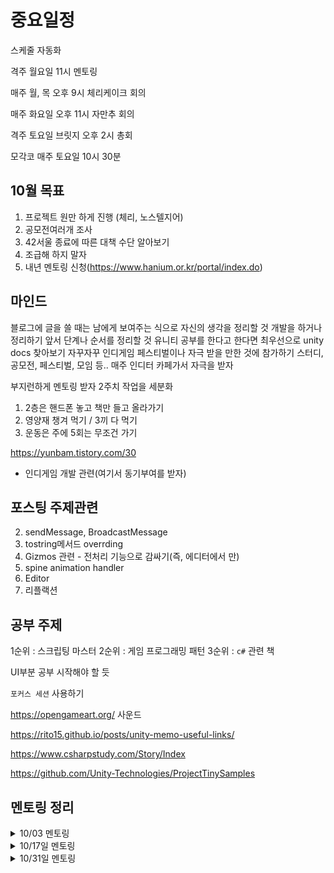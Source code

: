 # 중요일정

스케줄 자동화

격주 월요일 11시 멘토링

매주 월, 목 오후 9시 체리케이크 회의

매주 화요일 오후 11시 자만추 회의

격주 토요일 브릿지 오후 2시 총회

모각코 매주 토요일 10시 30분

## 10월 목표  

1. 프로젝트 원만 하게 진행 (체리, 노스텔지어)
2. 공모전여러개 조사
3. 42서울 종료에 따른 대책 수단 알아보기
4. 조급해 하지 말자
5. 내년 멘토링 신청(https://www.hanium.or.kr/portal/index.do)

## 마인드

블로그에 글을 쓸 때는 남에게 보여주는 식으로 자신의 생각을 정리할 것
개발을 하거나 정리하기 앞서 단계나 순서를 정리할 것
유니티 공부를 한다고 한다면 최우선으로 unity docs 찾아보기
자꾸자꾸 인디게임 페스티벌이나 자극 받을 만한 것에 참가하기
스터디, 공모전, 페스티벌, 모임 등..
매주 인디터 카페가서 자극을 받자

부지런하게 멘토링 받자
2주치 작업을 세분화

1. 2층은 핸드폰 놓고 책만 들고 올라가기
2. 영양재 챙겨 먹기 / 3끼 다 먹기
3. 운동은 주에 5회는 무조건 가기

https://yunbam.tistory.com/30
- 인디게임 개발 관련(여기서 동기부여를 받자)

## 포스팅 주제관련  

2. sendMessage, BroadcastMessage
3. tostring메서드 overrding
4. Gizmos 관련 - 전처리 기능으로 감싸기(즉, 에디터에서 만)
5. spine animation handler
6. Editor  
7. 리플랙션 

## 공부 주제

1순위 : 스크립팅 마스터
2순위 : 게임 프로그래밍 패턴
3순위 : `c#` 관련 책

UI부분 공부 시작해야 할 듯

`포커스 세션` 사용하기

https://opengameart.org/
사운드

https://rito15.github.io/posts/unity-memo-useful-links/

https://www.csharpstudy.com/Story/Index

https://github.com/Unity-Technologies/ProjectTinySamples

## 멘토링 정리

<details>
<summary>10/03 멘토링</summary>
<div markdown="1">
 
일정 정리 기법에 대한 체크
-> 완료 조건을 적어야 한다.

프로젝트 관리 기법, 기술 적인 내용에 대해 개인적으로 멘토링 한다고 하고
같이 프로젝트 진행하는 팀원에 공유

특정 팀원의 작업 진행이 안되는 문제
그 팀원에게 작업 기한을 정하게 하고 다른 팀원이 열심히 하고 있다는 걸 부각시켜서 부끄러움을 느끼게 하는 방식으로 따라오게 만들면 좋음

블로그 글과 to do list 관리하는 걸 분리해서 to do list를 issues 쪽에 따로 적어 보는 걸 추천

프로젝트 repository는 private이므로 새롭게 public repository를 생성하고 거기서 discussions를 통해 멘토링 기록 및 질문/답변 진행하는 방식으로 진행
  
멘토링 진행에 대해 지속적으로 얘기하면서 해보고 싶다

</div>
</details>

<details>
<summary>10/17일 멘토링 </summary>
<div markdown="1">

자만추 - json 파일로 파싱 생각해보가(class로 관리된다면 json파일로 관리하는게 좋아보임)  

project 보드 공부 - 이슈를 프로젝트를 링크로 연결  
* 이슈에 자동으로 연결되기 때문에 진행중인 프로젝트 관리가 쉬움(jira느낌)

애자일 회고 참고 팀원과 2주간 기록정해놓고 한다면 좋은 방식  
팀원과 1달간 애자일 방식으로 진행한다면 작업 속도가 나오기 때문에 마감일을 정할 수 있다.

지금 내가 어디까지 모르는지 다시 작성해보고 알고 모르고를 확실하게 할 것
하지만 내가 모른다고 해서 꼭 알아야 할 필요까지는 없다 -> 현재 필요한 지식만 습관적으로 사용해보고 이후에 궁금하다면 알아볼 것

코드에 응집도 와 결합도  
코드를 리펙토링한다면 응집도, 결합도를 생각해서 
  
</div>
</details>


<details>
<summary>10/31일 멘토링 </summary>
<div markdown="1">

팀 프로젝트를 진행하면서 목표를 설정함에 있어서 근본적인 이해가 필요하다.  
프로젝트뿐만 아니라 일상적인 생활에서도 `이해`가 필요하다.  

2주 작업이 끝나고 빌드를 해본 뒤 리뷰해보는 시간이 필요..!  

기업에서 사용하는 방법인 데브옵스, CICD기술을 사용함  

> 데브옵스(DevOps)는 소프트웨어의 개발(Development)과 운영(Operations)의 합성어  

즉, 어느 정도 애자일 방식을 띄고 있다.  

Unity에서 jsonUtily의 기능은 array를 인식하지 못하기 때문에 클래스로 한번 더 매핑을 해줘야 한다.  

githun action에 대해서 알아보자

unity에서 지원하는 Smart merge는 같은 씬의 충돌을 어느정도 막아준다.

</div>
</details>
